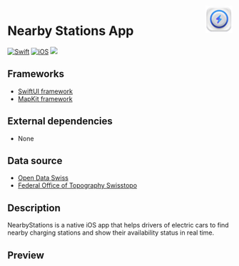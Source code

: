 <!-- HEADER -->
<img src="./.assets/AppIcon.png" width="60" align="right"/>
<h1>Nearby Stations App</h1>

[![Swift](https://img.shields.io/badge/Swift-5.10-orange.svg?longCache=true&style=flat&logo=swift)][Swift]
[![iOS](https://img.shields.io/badge/iOS-17.5+-lightgrey.svg?longCache=true&?style=flat&logo=apple)][iOS]
[![](https://img.shields.io/badge/Twitter-%231DA1F2.svg?&style=flat&logo=twitter&logoColor=white)][Twitter]





<!-- BODY -->
## Frameworks
- [SwiftUI framework](https://developer.apple.com/documentation/swiftui)
- [MapKit framework](https://developer.apple.com/documentation/mapkit/)

## External dependencies
- None

## Data source
- [Open Data Swiss](https://opendata.swiss/en/dataset/ladestationen-fuer-elektroautos)
- [Federal Office of Topography Swisstopo](https://map.geo.admin.ch)

## Description
NearbyStations is a native iOS app that helps drivers of electric cars to find nearby charging stations and show their availability status in real time.

## Preview





<!-- FOOTER -->
<!-- Permanent links -->
[Swift]: https://www.swift.org
[iOS]: https://developer.apple.com/ios/
[Twitter]: https://twitter.com/TomEstelrich